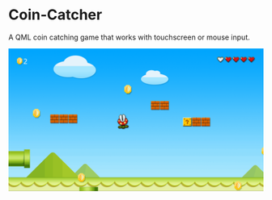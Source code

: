 # Coin-Catcher
A QML coin catching game that works with touchscreen or mouse input.

![Screenshot](images/CoinCatcher.gif)

